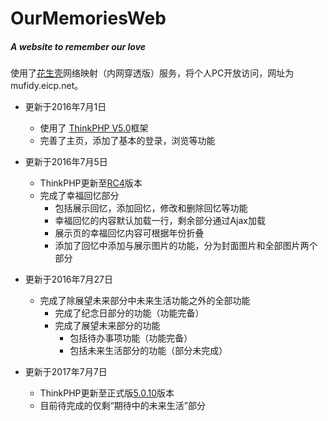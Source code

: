 # OurMemoriesWeb

##### A website to remember our love

使用了[花生壳](http://www.oray.com/)网络映射（内网穿透版）服务，将个人PC开放访问，网址为 mufidy.eicp.net。

* 更新于2016年7月1日
    * 使用了 [ThinkPHP V5.0](http://www.thinkphp.cn/)框架
    * 完善了主页，添加了基本的登录，浏览等功能

* 更新于2016年7月5日
    * ThinkPHP更新至[RC4](http://www.thinkphp.cn/down/797.html)版本
    * 完成了幸福回忆部分
        * 包括展示回忆，添加回忆，修改和删除回忆等功能
        * 幸福回忆的内容默认加载一行，剩余部分通过Ajax加载
        * 展示页的幸福回忆内容可根据年份折叠
        * 添加了回忆中添加与展示图片的功能，分为封面图片和全部图片两个部分

* 更新于2016年7月27日
    * 完成了除展望未来部分中未来生活功能之外的全部功能
    	* 完成了纪念日部分的功能（功能完备）
    	* 完成了展望未来部分的功能
    		* 包括待办事项功能（功能完备）
    		* 包括未来生活部分的功能（部分未完成）

* 更新于2017年7月7日
    * ThinkPHP更新至正式版[5.0.10](http://www.thinkphp.cn/down/1014.html)版本
    * 目前待完成的仅剩“期待中的未来生活”部分